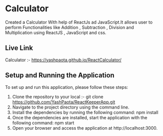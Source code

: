 # Calculator
Created a Calculator With help of ReactJs ad JavaScript.It allows user to perform Functionalities like Addition , Subtraction , Division and Multiplication using ReactJS , JavaScript and css.

## Live Link
Calculator :- https://yashpaota.github.io/ReactCalculator/
## Setup and Running the Application

To set up and run this application, please follow these steps:

1. Clone the repository to your local :- git clone https://github.com/YashPaota/ReactKeeperApp.git 
2. Navigate to the project directory using the command line. 
3. Install the dependencies by running the following command: npm install  
4. Once the dependencies are installed, start the application with the following command: npm start  
5. Open your browser and access the application at http://localhost:3000.  
